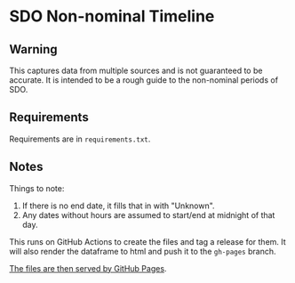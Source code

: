 # SDO Non-nominal Timeline #

## Warning ##

This captures data from multiple sources and is not guaranteed to be accurate.
It is intended to be a rough guide to the non-nominal periods of SDO.

## Requirements ##

Requirements are in `requirements.txt`.

## Notes ##

Things to note:

1. If there is no end date, it fills that in with "Unknown".
2. Any dates without hours are assumed to start/end at midnight of that day.

This runs on GitHub Actions to create the files and tag a release for them.
It will also render the dataframe to html and push it to the `gh-pages` branch.

[The files are then served by GitHub Pages](https://lm-sal.github.io/SDO-Timeline/).

